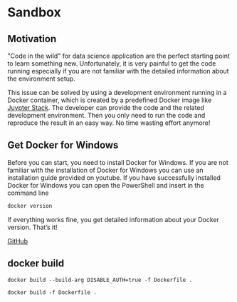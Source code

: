 # Sandbox

## Motivation
"Code in the wild" for data science application are the perfect starting point to learn something new. Unfortunately, it is very painful to get the code running especially if you are not familiar with the detailed information about the environment setup.

This issue can be solved by using a development environment running in a Docker container, which is created by a predefined Docker image like [Juypter Stack](https://jupyter-docker-stacks.readthedocs.io/en/latest/). The developer can provide the code and the related development environment. Then you only need to run the code and reproduce the result in an easy way. No time wasting effort anymore!

## Get Docker for Windows
Before you can start, you need to install Docker for Windows. If you are not familiar with the installation of Docker for Windows you can use an installation guide provided on youtube. 
If you have successfully installed Docker for Windows you can open the PowerShell and insert in the command line

````bash
docker version
````

If everything works fine, you get detailed information about your Docker version. That’s it! 



[GitHub](https://github.com/jupyter/docker-stacks)






## docker build
````
docker build --build-arg DISABLE_AUTH=true -f Dockerfile .

docker build -f Dockerfile .

````
